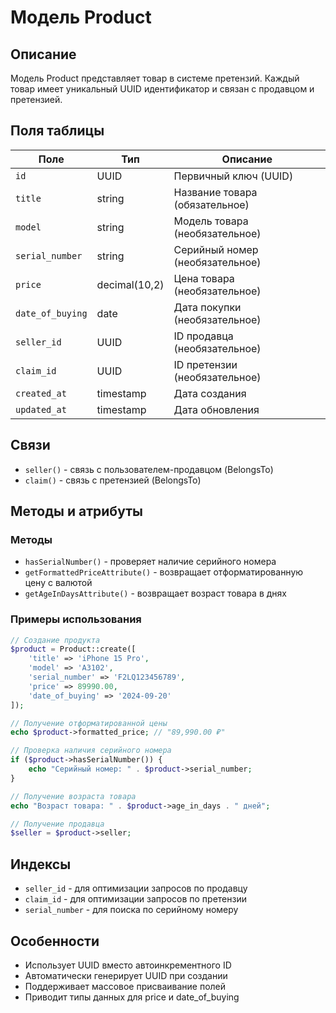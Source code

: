 # Модель Product

## Описание
Модель Product представляет товар в системе претензий. Каждый товар имеет уникальный UUID идентификатор и связан с продавцом и претензией.

## Поля таблицы

| Поле | Тип | Описание |
|------|-----|----------|
| `id` | UUID | Первичный ключ (UUID) |
| `title` | string | Название товара (обязательное) |
| `model` | string | Модель товара (необязательное) |
| `serial_number` | string | Серийный номер (необязательное) |
| `price` | decimal(10,2) | Цена товара (необязательное) |
| `date_of_buying` | date | Дата покупки (необязательное) |
| `seller_id` | UUID | ID продавца (необязательное) |
| `claim_id` | UUID | ID претензии (необязательное) |
| `created_at` | timestamp | Дата создания |
| `updated_at` | timestamp | Дата обновления |

## Связи

- `seller()` - связь с пользователем-продавцом (BelongsTo)
- `claim()` - связь с претензией (BelongsTo)

## Методы и атрибуты

### Методы
- `hasSerialNumber()` - проверяет наличие серийного номера
- `getFormattedPriceAttribute()` - возвращает отформатированную цену с валютой
- `getAgeInDaysAttribute()` - возвращает возраст товара в днях

### Примеры использования

```php
// Создание продукта
$product = Product::create([
    'title' => 'iPhone 15 Pro',
    'model' => 'A3102',
    'serial_number' => 'F2LQ123456789',
    'price' => 89990.00,
    'date_of_buying' => '2024-09-20'
]);

// Получение отформатированной цены
echo $product->formatted_price; // "89,990.00 ₽"

// Проверка наличия серийного номера
if ($product->hasSerialNumber()) {
    echo "Серийный номер: " . $product->serial_number;
}

// Получение возраста товара
echo "Возраст товара: " . $product->age_in_days . " дней";

// Получение продавца
$seller = $product->seller;
```

## Индексы
- `seller_id` - для оптимизации запросов по продавцу
- `claim_id` - для оптимизации запросов по претензии  
- `serial_number` - для поиска по серийному номеру

## Особенности
- Использует UUID вместо автоинкрементного ID
- Автоматически генерирует UUID при создании
- Поддерживает массовое присваивание полей
- Приводит типы данных для price и date_of_buying
